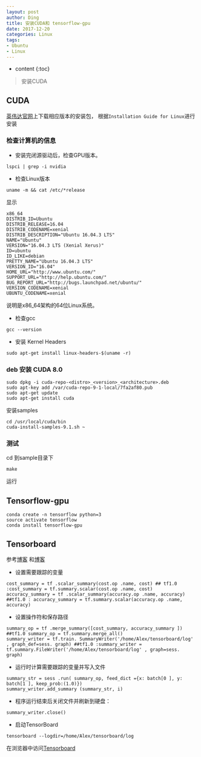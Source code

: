 ```yaml
---
layout: post
author: Ding
title: 安装CUDA和 tensorflow-gpu
date: 2017-12-20
categories: Linux
tags:
- Ubuntu
- Linux
---
```


* content
{:toc}

> 安装CUDA




## CUDA

[英伟达官网](https://developer.nvidia.com/cuda-downloads)上下载相应版本的安装包，
根据`Installation Guide for Linux`进行安装


### 检查计算机的信息

+ 安装完闭源驱动后，检查GPU版本。

```
lspci | grep -i nvidia
```

+ 检查Linux版本

```
uname -m && cat /etc/*release
```

显示

```
x86_64
DISTRIB_ID=Ubuntu
DISTRIB_RELEASE=16.04
DISTRIB_CODENAME=xenial
DISTRIB_DESCRIPTION="Ubuntu 16.04.3 LTS"
NAME="Ubuntu"
VERSION="16.04.3 LTS (Xenial Xerus)"
ID=ubuntu
ID_LIKE=debian
PRETTY_NAME="Ubuntu 16.04.3 LTS"
VERSION_ID="16.04"
HOME_URL="http://www.ubuntu.com/"
SUPPORT_URL="http://help.ubuntu.com/"
BUG_REPORT_URL="http://bugs.launchpad.net/ubuntu/"
VERSION_CODENAME=xenial
UBUNTU_CODENAME=xenial
```

说明是x86_64架构的64位Linux系统。

+ 检查gcc

```
gcc --version
```

+ 安装 Kernel Headers

```
sudo apt-get install linux-headers-$(uname -r)
```

### deb 安装 CUDA 8.0

```
sudo dpkg -i cuda-repo-<distro>_<version>_<architecture>.deb
sudo apt-key add /var/cuda-repo-9-1-local/7fa2af80.pub
sudo apt-get update
sudo apt-get install cuda
```

安装samples

```
cd /usr/local/cuda/bin
cuda-install-samples-9.1.sh ~
```


### 测试

cd 到sample目录下

```
make
```

运行


## Tensorflow-gpu

```
conda create -n tensorflow python=3
source activate tensorflow
conda install tensorflow-gpu
```

## Tensorboard

参考[博客](http://blog.csdn.net/wangjian1204/article/details/53291619)
和[博客](http://blog.csdn.net/jerry81333/article/details/53004903)


+ 设置需要跟踪的变量
```
cost_summary = tf .scalar_summary(cost.op .name, cost) ## tf1.0 :cost_summary = tf.summary.scalar(cost.op .name, cost)
accuracy_summary = tf .scalar_summary(accuracy.op .name, accuracy) ##tf1.0 : accuracy_summary = tf.summary.scalar(accuracy.op .name, accuracy)
```

+ 设置操作符和保存路径
```
summary_op = tf .merge_summary([cost_summary, accuracy_summary ]) ##tf1.0 summary_op = tf.summary.merge_all()
summary_writer = tf.train. SummaryWriter('/home/Alex/tensorboard/log' , graph_def=sess. graph) ##tf1.0 :summary_writer = tf.summary.FileWriter('/home/Alex/tensorboard/log' , graph=sess. graph)
```

+ 运行时计算需要跟踪的变量并写入文件
```
summary_str = sess .run( summary_op, feed_dict ={x: batch[0 ], y: batch[1 ], keep_prob:(1.0)})
summary_writer.add_summary (summary_str, i)
```
+ 程序运行结束后关闭文件并刷新到硬盘：
```
summary_writer.close()  
```

+ 启动TensorBoard
```
tensorboard --logdir=/home/Alex/tensorboard/log
```

在浏览器中访问[Tensorboard](http://localhost:6006)

